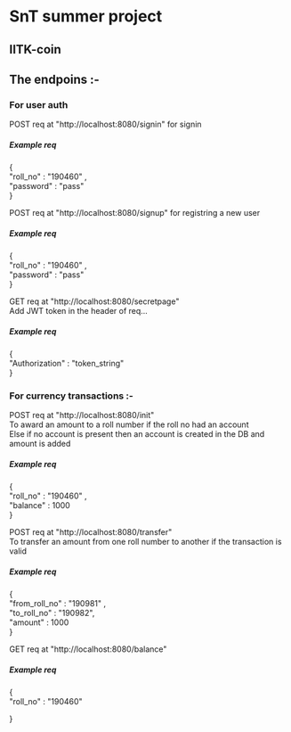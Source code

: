 

# SnT summer project
## IITK-coin 

 <h2>The endpoins :-</h2>
<h3>For user auth</h3>                    
 POST  req at  "http://localhost:8080/signin" for signin
<h5>Example req </h5>
{ <br>
  "roll_no" : "190460" , <br>
  "password" : "pass" <br>
} <br> 

POST  req at  "http://localhost:8080/signup" for registring a new user
<h5>Example req </h5>
{ <br>
  "roll_no" : "190460" , <br>
  "password" : "pass" <br>
} <br> 

GET  req at  "http://localhost:8080/secretpage" <br>
Add JWT token in the header of req...
<h5>Example req </h5>
{ <br>
  "Authorization" : "token_string"  <br>
} <br> 


 <h3>For currency transactions :-  </h3>                 
POST  req at  "http://localhost:8080/init"<br>
To award an amount to a roll number if the roll no had an account<br>
Else if no account is present then an account is created in the DB and amount is added
<h5>Example req </h5>
{ <br>
  "roll_no" : "190460" , <br>
  "balance" : 1000 <br>
} <br> 

POST  req at  "http://localhost:8080/transfer"<br>
To transfer an amount from one roll number to another if the transaction is valid<br>
<h5>Example req </h5>

{ <br>
    "from_roll_no" : "190981" , <br>
    "to_roll_no" : "190982", <br>
    "amount" : 1000 <br>
} <br>

GET  req at  "http://localhost:8080/balance"<br>

<h5>Example req </h5>
{ <br>
  "roll_no" : "190460"  <br>
  
} <br>                  
                  